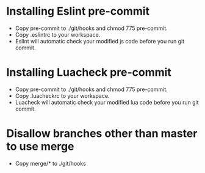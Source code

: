 # Installing Eslint pre-commit
+ Copy pre-commit to ./git/hooks and chmod 775 pre-commit.
+ Copy .eslintrc to your workspace.
+ Eslint will automatic check your modified js code before you run git commit.

# Installing Luacheck pre-commit
+ Copy pre-commit to ./git/hooks and chmod 775 pre-commit.
+ Copy .luacheckrc to your workspace.
+ Luacheck will automatic check your modified lua code before you run git commit.

# Disallow branches other than master to use merge
+ Copy merge/* to ./git/hooks
